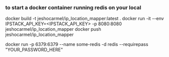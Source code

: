 ### to start a docker container running redis on your local

docker build -t jeshocarmel/ip_location_mapper:latest .
docker run -it --env IPSTACK_API_KEY=<IPSTACK_API_KEY> -p 8080:8080 jeshocarmel/ip_location_mapper
docker push jeshocarmel/ip_location_mapper

docker run -p 6379:6379 --name some-redis -d redis --requirepass "YOUR_PASSWORD_HERE"
